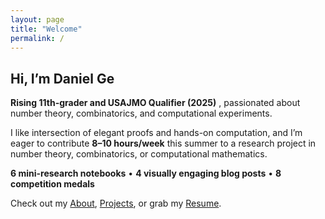 ```yaml
---
layout: page
title: "Welcome"
permalink: /
---
```


## Hi, I’m Daniel Ge 

**Rising 11th-grader and USAJMO Qualifier (2025)**  , passionated about number theory, combinatorics, and computational experiments.

I like intersection of elegant proofs and hands-on computation, and I’m eager to contribute **8–10 hours/week** this summer to a research project in number theory, combinatorics, or computational mathematics.

**6 mini-research notebooks** • **4 visually engaging blog posts** • **8 competition medals**

Check out my [About](/about), [Projects](/projects), or grab my [Resume](/DanielGe_Math_Resume.pdf).
